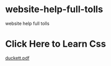 # website-help-full-tolls
website help full tolls

# Click Here to Learn Css
[duckett.pdf](https://github.com/Siddiquiweb/website-help-full-tolls/files/14811427/duckett.pdf)
